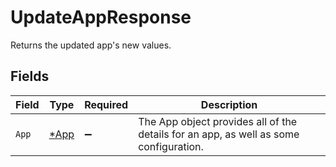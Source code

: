 # UpdateAppResponse

Returns the updated app's new values.


## Fields

| Field                                                                                 | Type                                                                                  | Required                                                                              | Description                                                                           |
| ------------------------------------------------------------------------------------- | ------------------------------------------------------------------------------------- | ------------------------------------------------------------------------------------- | ------------------------------------------------------------------------------------- |
| `App`                                                                                 | [*App](../../models/shared/app.md)                                                    | :heavy_minus_sign:                                                                    | The App object provides all of the details for an app, as well as some configuration. |